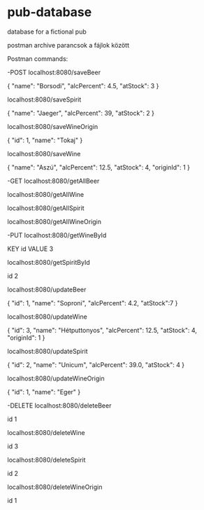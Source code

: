 # pub-database
database for a fictional pub

postman archive parancsok a fájlok között





Postman commands:

-POST
localhost:8080/saveBeer

{
    "name": "Borsodi",
    "alcPercent": 4.5,
    "atStock": 3
}

localhost:8080/saveSpirit

{
    "name": "Jaeger",
    "alcPercent": 39,
    "atStock": 2
}

localhost:8080/saveWineOrigin

{
    "id": 1,
    "name": "Tokaj"
}

localhost:8080/saveWine

{
    "name": "Aszú",
    "alcPercent": 12.5,
    "atStock": 4,
    "originId": 1
}

-GET
localhost:8080/getAllBeer

localhost:8080/getAllWine

localhost:8080/getAllSpirit

localhost:8080/getAllWineOrigin


-PUT
localhost:8080/getWineById

KEY id VALUE 3

localhost:8080/getSpiritById

id 2

localhost:8080/updateBeer

{
    "id": 1,
    "name": "Soproni",
    "alcPercent": 4.2,
    "atStock":7
}

localhost:8080/updateWine

{
    "id": 3,
    "name": "Hétputtonyos",
    "alcPercent": 12.5,
    "atStock": 4,
    "originId": 1
}

localhost:8080/updateSpirit

{
        "id": 2,
        "name": "Unicum",
        "alcPercent": 39.0,
        "atStock": 4
    }

localhost:8080/updateWineOrigin

{
    "id": 1,
    "name": "Eger"
}

-DELETE
localhost:8080/deleteBeer

id 1

localhost:8080/deleteWine

id 3

localhost:8080/deleteSpirit

id 2

localhost:8080/deleteWineOrigin

id 1
